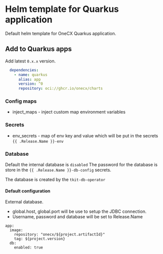 # Helm template for Quarkus application

Default helm template for OneCX Quarkus application.

## Add to Quarkus apps

Add latest `0.x.x` version.
```yaml
  dependencies:
    - name: quarkus
      alias: app
      version: ^0
      repository: oci://ghcr.io/onecx/charts
```

### Config maps

* inject_maps - inject custom map environment variables

### Secrets

* env_secrets - map of env key and value which will be put in the secrets `{{ .Release.Name }}-env`


### Database

Default the internal database is `disabled`
The password for the database is store in the `{{ .Release.Name }}-db-config` secrets.

The database is created by the `tkit-db-operator`

#### Default configuration

External database.
* global.host, global.port will be use to setup the JDBC connection.
* Username, password and database will be set to Release.Name

```
app:
  image:
    repository: "onecx/${project.artifactId}"
    tag: ${project.version}
  db:
    enabled: true
```

